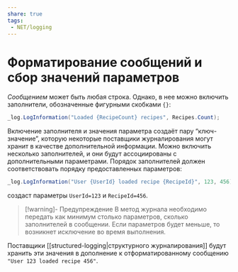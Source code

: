 ```yaml
---
share: true
tags:
 - NET/logging
---
```

# Форматирование сообщений и сбор значений параметров
*Сообщением* может быть любая строка. Однако, в нее можно включить заполнители, обозначенные фигурными скобками `{}`:
```csharp
_log.LogInformation("Loaded {RecipeCount} recipes", Recipes.Count);
```
Включение заполнителя и значения параметра создаёт пару “ключ-значение”, которую некоторые поставщики журналирования могут хранит в качестве дополнительной информации.
Можно включить несколько заполнителей, и они будут ассоциированы с дополнительными параметрами. Порядок заполнителей должен соответствовать порядку предоставленных параметров:
```csharp
_log.LogInformation("User {UserId} loaded recipe {RecipeId}", 123, 456);
```
создаст параметры `UserId=123` и `RecipeId=456`.
> [!warning]- Предупреждение
> В метод журнала необходимо передать как минимум столько параметров, сколько заполнителей в сообщении. Если параметров будет меньше, то возникнет исключение во время выполнения.

Поставщики [[structured-logging|структурного журналирования]] будут хранить эти значения в дополнение к отформатированному сообщению `"User 123 loaded recipe 456"`.
